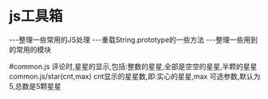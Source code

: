 # js工具箱
---整理一些常用的JS处理
---重载String.prototype的一些方法
---整理一些用到的常用的模块

#common.js
  评论时,星星的显示,包括:整数的星星,全部是空空的星星,半颗的星星
  common.js/star(cnt,max)   cnt显示的星星数,即:实心的星星,max 可选参数,默认为5,总数是5颗星星

